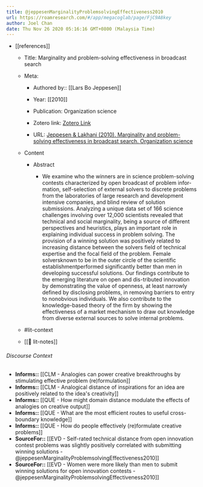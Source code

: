 ```yaml
---
title: @jeppesenMarginalityProblemsolvingEffectiveness2010
url: https://roamresearch.com/#/app/megacoglab/page/FjC9A8key
author: Joel Chan
date: Thu Nov 26 2020 05:16:16 GMT+0800 (Malaysia Time)
---
```


- [[references]]

    - Title: Marginality and problem-solving effectiveness in broadcast search

    - Meta:

        - Authored by:: [[Lars Bo Jeppesen]]

        - Year: [[2010]]

        - Publication: Organization science

        - Zotero link: [Zotero Link](zotero://select/items/1_59Z5SC8Z)

        - URL: [Jeppesen & Lakhani (2010). Marginality and problem-solving effectiveness in broadcast search. Organization science](undefined)

    - Content

        - Abstract

            - We examine who the winners are in science problem-solving contests characterized by open broadcast of problem infor-mation, self-selection of external solvers to discrete problems from the laboratories of large research and development intensive companies, and blind review of solution submissions. Analyzing a unique data set of 166 science challenges involving over 12,000 scientists revealed that technical and social marginality, being a source of different perspectives and heuristics, plays an important role in explaining individual success in problem solving. The provision of a winning solution was positively related to increasing distance between the solvers field of technical expertise and the focal field of the problem. Female solversknown to be in the outer circle of the scientific establishmentperformed significantly better than men in developing successful solutions. Our findings contribute to the emerging literature on open and dis-tributed innovation by demonstrating the value of openness, at least narrowly defined by disclosing problems, in removing barriers to entry to nonobvious individuals. We also contribute to the knowledge-based theory of the firm by showing the effectiveness of a market mechanism to draw out knowledge from diverse external sources to solve internal problems.

    - #lit-context

    - [[📝 lit-notes]]

###### Discourse Context

- **Informs::** [[CLM - Analogies can power creative breakthroughs by stimulating effective problem (re)formulation]]
- **Informs::** [[CLM - Analogical distance of inspirations for an idea are positively related to the idea's creativity]]
- **Informs::** [[QUE - How might domain distance modulate the effects of analogies on creative output]]
- **Informs::** [[QUE - What are the most efficient routes to useful cross-boundary knowledge]]
- **Informs::** [[QUE - How do people effectively (re)formulate creative problems]]
- **SourceFor::** [[EVD - Self-rated technical distance from open innovation contest problems was slightly positively correlated with submitting winning solutions - @jeppesenMarginalityProblemsolvingEffectiveness2010]]
- **SourceFor::** [[EVD - Women were more likely than men to submit winning solutions for open innovation contests - @jeppesenMarginalityProblemsolvingEffectiveness2010]]
